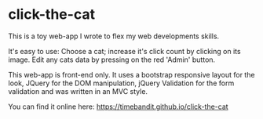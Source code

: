 # click-the-cat
This is a toy web-app I wrote to flex my web developments skills.

It's easy to use:
Choose a cat; increase it's click count by clicking on its image.
Edit any cats data by pressing on the red 'Admin' button.

This web-app is front-end only. 
It uses a bootstrap responsive layout for the look, JQuery for the DOM manipulation, 
jQuery Validation for the form validation and was written in an MVC style.

You can find it online here: https://timebandit.github.io/click-the-cat
